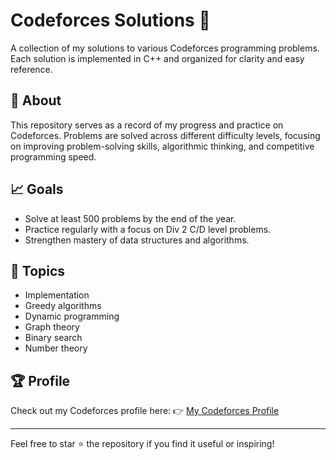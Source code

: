 # Codeforces Solutions 🤔

A collection of my solutions to various Codeforces programming problems. Each solution is implemented in C++ and organized for clarity and easy reference.

## 🧠 About

This repository serves as a record of my progress and practice on Codeforces. Problems are solved across different difficulty levels, focusing on improving problem-solving skills, algorithmic thinking, and competitive programming speed.

## 📈 Goals

* Solve at least 500 problems by the end of the year.
* Practice regularly with a focus on Div 2 C/D level problems.
* Strengthen mastery of data structures and algorithms.

## 🧩 Topics 

* Implementation
* Greedy algorithms
* Dynamic programming
* Graph theory
* Binary search
* Number theory

## 🏆 Profile

Check out my Codeforces profile here:
👉 [My Codeforces Profile](https://codeforces.com/profile/JovanW)

---

Feel free to star ⭐ the repository if you find it useful or inspiring!
